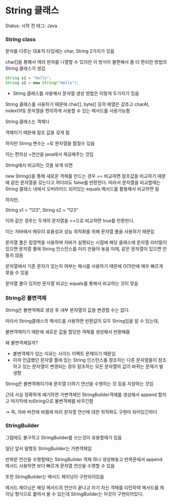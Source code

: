 # String 클래스

Status: 시작 전
태그: Java

### String class

문자를 다루는 대표적 타입에는 char, String 2가지가 있음

char[]을 통해서 여러 문자를 나열할 수 있지만 이 방식이 불편해서 좀 더 편리한 방법의 String 클래스가 생김

```java
String s1 = "Hello";
String s2 = new String("Hello");
```

- String 클래스를 사용해서 문자열 생성 방법은 이렇게 두가지가 있음

String 클래스를 사용하기 때문에 char[], byte[] 등의 배열은 감추고 charAt, indexOf등 문자열을 편리하게 사용할 수 있는 메서드를 사용가능함

String 클래스는 객체다

객체이기 때문에 참조 값을 갖게 됨

하지만 String 변수는 +로 문자열을 합칠수 있음

이는 편의상 +연산을 java에서 제공해주는 것임

String에서 비교하는 것을 보게 되면

new String()을 통해 새로운 객체를 만드는 경우 == 비교하면 참조값을 비교하기 때문에 같은 문자열을 갖는다고 하더라도 false를 반환한다. 따라서 문자열을 비교할때는 String 클래스 내에서 오버라이드 되어있는 equals 메서드를 활용해서 비교하면 됨

하지만,

String s1 = “123”, String s2 = “123”

이와 같은 경우는 두개의 문자열을 ==으로 비교하면 true를 반환한다.

이는 자바에서 메모리 효율성과 성능 최적화를 위해 문자열 풀을 사용하기 때문임

문자열 풀은 힙영역을 사용하며 자바가 실행되는 시점에 해당 클래스에 문자열 리터럴이 있으면 문자열 풀에 String 인스턴스를 미리 만들어 놓음 이때, 같은 문자열이 있으면 만들지 않음

문자열에서 기존 문자가 있는지 여부는 해시를 사용하기 때문에 O(1)만에 매우 빠르게 찾을 수 있음

문자열 풀이 있지만 문자열 비교는 equals를 통해서 비교하는 것이 맞음

### String은 불변객체

String은 불변객체로 생성 후 내부 문자열의 값을 변경할 수는 없다.

따라서 String클래스의 메서드를 사용하면 반환값이 모두 String임을 알 수 있는데,

불변객체이기 때문에 새로운 값을 할당한 객체를 생성해서 반환해줌

왜 불변객체일까?

- 불변객체가 있는 이유는 사이드 이펙트 문제이기 때문임
- 아까 언급했던 문자열 풀에 있는 String 인스턴스를 참조하는 다른 문자열들이 참조하고 있는 문자열이 변경되는 경우 참조하는 모든 문자열의 값이 바뀌는 문제가 발생함

String은 불변객체이기에 문자열 더하기 연산을 수행하는 것 등을 지양하는 것임

근데 사실 정확하게 얘기하면 가변객체인 StringBuilder객체를 생성해서 append 합치고 마지막에 toString으로 불변객체를 바꾸긴함

→ 즉, 자바 버전에 바뀜에 따라 문자열 연산에 대한 최적화도 구현이 되어있긴하다

### StringBuilder

그럼에도 불구하고 StringBuilder를 쓰는것이 유용할때가 있음

일단 앞서 말했듯 StringBuilder는 가변객체임

반복문 연산을 수행할때는 StringBuilder 객체 하나 생성해놓고 반복문에서 append 메서드 사용하면 보다 빠르게 문자열 연산을 수행할 수 있음

또한 StringBuilder는 메서드 체이닝이 구현되어있음

메서드 체이닝은 해당 메서드의 연산이 끝나고 자기 자신 객체를 리턴하여 메서드를 체이닝 형식으로 붙여서 쓸 수 있는데 StringBuilder는 이것이 구현되어있다.